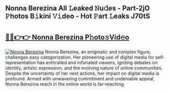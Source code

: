## Nonna Berezina All 𝙻eaked 𝙽u𝚍es - Part-2jO 𝙿hotos B𝚒kini 𝚅𝚒deo - Hot 𝙿art 𝙻eaks J70tS

# <h2><a href="http://ld4nq4.urlbe.top/?page=Nonna+Berezina">🔗🔗👉👉 Nonna Berezina P𝚑oto𝚜Vid𝚎o</a></h2>

[![Nonna Berezina](https://i.imgur.com/eBuTRDB.gif)](http://ld4nq4.urlbe.top/?page=Nonna+Berezina)
Nonna Berezina, an enigmatic and complex figure, challenges easy categorization. Her pioneering use of digital media for self-representation has enthralled and infuriated viewers, igniting debates on identity, artistic expression, and the evolving nature of online communities. Despite the uncertainty of her next actions, her impact on digital media is profound. Armed with unwavering commitment and undeniable appeal, Nonna Berezina reach in the online world is far-reaching.
